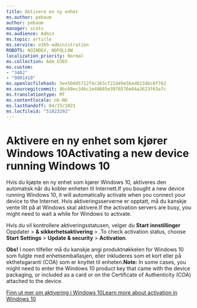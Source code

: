 ```yaml
---
title: Aktivere en ny enhet
ms.author: pebaum
author: pebaum
manager: scotv
ms.audience: Admin
ms.topic: article
ms.service: o365-administration
ROBOTS: NOINDEX, NOFOLLOW
localization_priority: Normal
ms.collection: Adm_O365
ms.custom:
- "3402"
- "9001418"
ms.openlocfilehash: 5ee50d45712f4c363cf21d49e56ed813d6c0f782
ms.sourcegitcommit: 8bc60ec34bc1e40685e3976576e04a2623f63a7c
ms.translationtype: MT
ms.contentlocale: nb-NO
ms.lasthandoff: 04/15/2021
ms.locfileid: "51823292"
---
```

# <a name="activating-a-new-device-running-windows-10"></a><span data-ttu-id="6d7b9-102">Aktivere en ny enhet som kjører Windows 10</span><span class="sxs-lookup"><span data-stu-id="6d7b9-102">Activating a new device running Windows 10</span></span>

<span data-ttu-id="6d7b9-103">Hvis du kjøpte en ny enhet som kjører Windows 10, aktiveres den automatisk når du kobler enheten til Internett.</span><span class="sxs-lookup"><span data-stu-id="6d7b9-103">If you bought a new device running Windows 10, it will automatically activate when you connect your device to the Internet.</span></span> <span data-ttu-id="6d7b9-104">Hvis aktiveringsserverne er opptatt, må du kanskje vente litt på at Windows skal aktivere.</span><span class="sxs-lookup"><span data-stu-id="6d7b9-104">If the activation servers are busy, you might need to wait a while for Windows to activate.</span></span>

<span data-ttu-id="6d7b9-105">Hvis du vil kontrollere aktiveringsstatusen, velger du **Start** **innstillinger** Oppdater  >  **& sikkerhetsaktivering**  >  .</span><span class="sxs-lookup"><span data-stu-id="6d7b9-105">To check activation status, choose **Start** **Settings** > **Update & security** > **Activation**.</span></span>

<span data-ttu-id="6d7b9-106">**Obs!** I noen tilfeller må du kanskje angi produktnøkkelen for Windows 10 som fulgte med enhetsemballasjen, eller inkluderes som et kort eller på ekthetsgaranti (COA) som er knyttet til enheten.</span><span class="sxs-lookup"><span data-stu-id="6d7b9-106">**Note:** In some cases, you might need to enter the Windows 10 product key that came with the device packaging, or included as a card or on the Certificate of Authenticity (COA) attached to the device.</span></span>

[<span data-ttu-id="6d7b9-107">Finn ut mer om aktivering i Windows 10</span><span class="sxs-lookup"><span data-stu-id="6d7b9-107">Learn more about activation in Windows 10</span></span>](https://support.microsoft.com/help/12440)